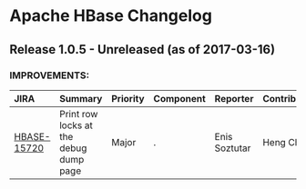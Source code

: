 
<!---
# Licensed to the Apache Software Foundation (ASF) under one
# or more contributor license agreements.  See the NOTICE file
# distributed with this work for additional information
# regarding copyright ownership.  The ASF licenses this file
# to you under the Apache License, Version 2.0 (the
# "License"); you may not use this file except in compliance
# with the License.  You may obtain a copy of the License at
#
#     http://www.apache.org/licenses/LICENSE-2.0
#
# Unless required by applicable law or agreed to in writing, software
# distributed under the License is distributed on an "AS IS" BASIS,
# WITHOUT WARRANTIES OR CONDITIONS OF ANY KIND, either express or implied.
# See the License for the specific language governing permissions and
# limitations under the License.
-->
# Apache HBase Changelog

## Release 1.0.5 - Unreleased (as of 2017-03-16)



### IMPROVEMENTS:

| JIRA | Summary | Priority | Component | Reporter | Contributor |
|:---- |:---- | :--- |:---- |:---- |:---- |
| [HBASE-15720](https://issues.apache.org/jira/browse/HBASE-15720) | Print row locks at the debug dump page |  Major | . | Enis Soztutar | Heng Chen |


